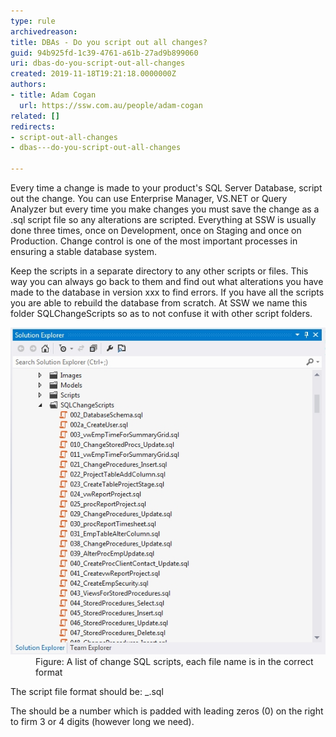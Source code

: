 ```yaml
---
type: rule
archivedreason: 
title: ​DBAs - Do you script out all changes?
guid: 94b925fd-1c39-4761-a61b-27ad9b899060
uri: dbas-do-you-script-out-all-changes
created: 2019-11-18T19:21:18.0000000Z
authors:
- title: Adam Cogan
  url: https://ssw.com.au/people/adam-cogan
related: []
redirects:
- script-out-all-changes
- dbas---do-you-script-out-all-changes

---
```


Every time a change is made to your product's SQL Server Database, script out the change. You can use Enterprise Manager, VS.NET or Query Analyzer but every time you make changes you must save the change as a .sql script file so any alterations are scripted. Everything at SSW is usually done three times, once on Development, once on Staging and once on Production. Change control is one of the most important processes in ensuring a stable database system.

Keep the scripts in a separate directory to any other scripts or files. This way you can always go back to them and find out what alterations you have made to the database in version xxx to find errors. If you have all the scripts you are able to rebuild the database from scratch. At SSW we name this folder SQLChangeScripts so as to not confuse it with other script folders.

<!--endintro-->
<dl class="image"><dt>
      <img src="SQLChangeScripts.jpg" alt="SQLChangeScripts.jpg">
   </dt><dd>Figure: A list of change SQL scripts, each file name is in the correct format</dd></dl>
The script file format should be: <version>_<description>.sql</description></version>

The <version> should be a number which is padded with leading zeros (0) on the right to firm 3 or 4 digits (however long we need).<br><br></version>
